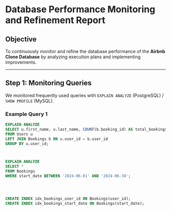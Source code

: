 # Database Performance Monitoring and Refinement Report

## Objective
To continuously monitor and refine the database performance of the **Airbnb Clone Database** by analyzing execution plans and implementing improvements.

---

## Step 1: Monitoring Queries
We monitored frequently used queries with `EXPLAIN ANALYZE` (PostgreSQL) / `SHOW PROFILE` (MySQL).  

### Example Query 1
```sql
EXPLAIN ANALYZE
SELECT u.first_name, u.last_name, COUNT(b.booking_id) AS total_bookings
FROM Users u
LEFT JOIN Bookings b ON u.user_id = b.user_id
GROUP BY u.user_id;



EXPLAIN ANALYZE
SELECT *
FROM Bookings
WHERE start_date BETWEEN '2024-06-01' AND '2024-06-30';




CREATE INDEX idx_bookings_user_id ON Bookings(user_id);
CREATE INDEX idx_bookings_start_date ON Bookings(start_date);

